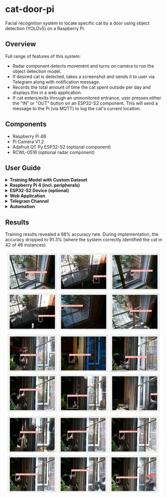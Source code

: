 # cat-door-pi
Facial recognition system to locate specific cat by a door using object detection (YOLOv5) on a Raspberry Pi.

## Overview
Full range of features of this system:
- Radar component detects movement and turns on camera to run the object detection model.
- If desired cat is detected, takes a screenshot and sends it to user via Telegram along with notification message.
- Records the total amount of time the cat spent outside per day and displays this in a web application. 
- If cat enters/exits through an unmonitored entrance, user presses either the "IN" or "OUT" button on an ESP32-S2 component. This will send a message to the Pi (via MQTT) to log the cat's current location. 

## Components
- Raspberry Pi 4B
- Pi Camera V1.2
- Adafruit QT Py ESP32-S2 (optional component)
- RCWL-0516 (optional radar component)

## User Guide
<details><summary><strong>Training Model with Custom Dataset</strong></summary>
<br>
:arrow_right: Create Dataset in Roboflow
<ol>
  <li> Assemble a number of photographs, ideally over 1000 photographs total. Include at
  least 5% images that are background images, i.e. that do not contain any cats. </li>
  <li> Create an account on Roboflow and load the photographs to a new dataset. </li>
  <li> Label each photograph with the appropriate labels, i.e. draw boxes around the cat’s
  face specifically from chin to tips of the ears, as shown below. The label name should be specific and also 
  include no spaces, ex. fluffy_face rather than “fluffy face”.
  
  <img src="https://github.com/peschv/cat-door-pi/blob/main/images/face_parameters.png" alt="The bounding box parameters around a cat face" width="200">  
  </li>
  <li> Once the dataset is completely labeled, select “Finish Uploading”, and in the select
  “Split Images Between Test/Valid/Train” at a ratio of 70% for Test, 20% for Valid and
  10% for Train. Generate a new version (in the “Generate” tab), and add the
  preprocessing step of auto-orient as well as resize to image size of 416 x 416 (which
  is the image size used in YOLOv5s). </li>
</ol>

:arrow_right: Train Model in Google Colab
<ol>
  <li> Open the Google Colab notebook for training YOLOv5 using Roboflow:
  https://colab.research.google.com/github/roboflow-ai/yolov5-custom-training-tutorial/b
  lob/main/yolov5-custom-training.ipynb </li>
  <li> Follow the instructions in the notebook. You may choose to modify parameters like
  batch size and/or epochs to experiment with its effect on the accuracy rate. </li>
  <li> Download the best.pt file from the notebook and save it onto your Pi. </li>
</ol>

:warning: Troubleshooting

If accuracy rate during training is low, try one or several of the following steps:
<ol>
  <li> Recheck your dataset in Roboflow for accidental duplicates or incorrect labels. </li>
  <li> Add more photographs to your dataset. Be sure to include images of the cat in
  different lighting conditions, with partial facial obstructions, and images of
  similar-looking cats. </li>
</details>

<details><summary><strong>Raspberry Pi 4 (incl. peripherals)</strong></summary>
<br>
:arrow_right: Create Virtual Environment and Download YOLOv5
<ol>
  <li> Use the Raspberry Pi Imager to download the Raspberry Pi (Bullseye) 64-bit OS onto
  a micro SD card, per Raspberry Pi Documentation:
  https://www.raspberrypi.com/documentation/computers/getting-started.html </li>  
  <li> Insert the SD card into the Pi, and follow the on-screen instructions to set up your Pi.
  If prompted, download any updates. </li>
  <li> Open the Terminal application and download pip3 using the following instructions:
  https://pimylifeup.com/ubuntu-install-pip/ </li>
  <li> In the Terminal, create a new virtual environment to contain the object detection code
  by entering the following: 
  
    python3 pip3 install virtualenv [install virtual environment]
    python3 virtualenv my_env [to create a new environment]
    source my_env/bin/activate [to activate the virtual environment]
  </li>
  <li> Your virtual environment should now be activated. While the virtual environment,
  install the YOLOv5 package by following the instructions on the YOLOv5 Github
  page: https://github.com/ultralytics/yolov5 
  - Important: be sure to run the following code, which will install the required
  packages: pip3 install -r requirements.txt
  </li>
  <li> Add your best.pt file that was downloaded from the Google Colab notebook to the
  new YOLOv5 directory. </li>
  <li> In the Terminal, install the following package inside your virtual environment: pip3
  install opencv-contrib-python </li>
</ol>

:arrow_right: Camera Setup

<ol>
  <li> Plug the camera into the camera port, and test that it works by running the following
  in the Terminal: libcamera-vid -t 0 </li>
  <li> Test that the object detection model works on its own by running the following in the
  Terminal (assuming your detect.py is located inside a folder called yolov5):
  python3 yolov5/detect.py --source yolov5/data/images/bus.jpg </li>
  <li> Test that the webcam function works: python3 yolov5/detect.py --source 0
  
  - If an error occurs, try using the libcamerify wrapper: libcamerify python3
  yolov5/detect.py --source 0 </li>
  <li> Test with your own model by running the following (this example uses the libcamerify
  wrapper): libcamerify python3 yolov5/detect.py --weights yolov5/best.pt --source 0
  You should see the model identify the objects that you trained it to recognize. </li>
  <li> Set up the Pi and camera next to the door being monitored. The camera should be
  placed at an angle that allows it to view part of the interior and exterior, preferably
  with a hard line separating the two spaces.
  
  - To assist finding correct placement, try running the following in the Terminal to
  allow you to see the camera’s view: libcamera-vid -t 0 </li>
  <li> When the camera is in place, open the Terminal to take a photograph that will be the
  same dimensions as the webcam stream fed to your object detection model:
  libcamera-jpeg -o placement.jpg --width 640 --height 480 </li>
  <li> Open your photograph in a pixel viewer, such as https://pixspy.com, and locate the
  x-axis point of the vertical line that will separate the inside from the outside. 
  
  -  If the angle allows you to create a hard vertical line, the value of the x-axis
  boundary variable can be set as a single number, namely the x-axis point
  separating inside from outside. Ex. where the (x,y) point is (298,336), the x-axis point 
  separating “IN” from “OUT” would be 298.
  - If the angle cannot be drawn neatly with a single line, you may need to note
  multiple points. The code for this type of situation can be seen in Table 1 in
  the cat_detection.py row.
  </li>
</ol>

:arrow_right: Radar Setup

The radar is an optional component whose purpose is to detect movement near the Pi,
thereby triggering the Pi camera to turn on (instead of constantly leaving the camera
running).
<ol>
  <li> Solder 5 male header pins to the radar component. </li>
  <li> Using 3 sets of Dupont wires, connect the radar component to the Pi so that the
  radar VIN pin connects to a 5V pin on the Pi, radar GND pin connects to GND on the
  Pi, and radar OUT pin connects to the Pi’s GPIO17 pin on the Pi, per the following
  hookup guide:
  https://www.electromaker.io/tutorial/blog/using-a-doppler-radar-sensor-with-the-raspb
  erry-pi-12 
  You may need a total wire length of 24” to connect the components, meaning
  three 8” Female-Female Dupont wires and six 8” Male-Female Dupont wires. </li>
  <li> To improve radar sensitivity, the radar component should be placed as far as possible
  from the Pi, i.e. to have the wires fully extended. Otherwise there may be interference
  causing reduced sensitivity. </li>
  <li> Open the Terminal, and inside your virtual environment, install the GPIO Python
  library: pip3 install RPi.GPIO </li>
  <li> Test that the radar component works by creating a new Python file with the following
  code: 
  
    from gpiozero import DigitalInputDevice
    radar = DigitalInputDevice(17, pull_up=False, bounce_time=30.0)
    def detector:
      print(“Something detected”)
    while True:
      radar.when_activated = detector
  </li>
  <li> Run the code in the Terminal, and wave your hand in front of the radar. You should
  see the console print “Something detected”. </li>
</ol>

:arrow_right: Change Detect.py Code

<ol>
  <li> Locate and open the detect.py file that is in the yolov5 directory. </li>
  <li> Add the following lines of code to this file: 
  
    Below the line 47 
      from utils.torch_utils import select_device, time_sync
      from cat_detection import find_cat # Import find_cat() from cat detection file
    Above the line 112 for path, im, im0s, vid_cap, s in dataset
      x_center = 0
      y_center = 0
      start_time = time.strftime(“%H%M”)
      obj_detected = False
    Inside for c in det[:, -1].unique(): and below the line 162 s+= f”{n}
    {names[int(c)]}{‘s’ * (n > 1)}, “
      # Code that sends detection to find_cat() from cat_detection.py
      xmin = det[0][0].tolist() # Min x axis point
      ymin = det[0][1].tolist() # Min y axis point
      xmax = det[0][2].tolist() # Max x axis point
      ymax = det[0][3].tolist() # Max y axis point
      x_center = (xmin+xmax)/2 # Calculate the center point of the two x axis points
      y_center = (ymin+ymax)/2 # Calculate the center point of the two y axis points
      conf_rating = det[0][4].tolist() # Confidence rating
      label = det[0][5].tolist() # Object label
      print('Confidence: ',conf_rating) # Print confidence rating to console
      # If object detected, set obj_detected variable to True
      if label == 1:
        obj_detected = True
    After the if statement block, on line 204, if save_img: (i.e. at the same
    indentation as this if statement, but insert the following code after the if block
    ends on line 221)
      # If object is detected, call find_cat()
      if obj_detected:
        find_cat(x_center, y_center)
      time_now = time.strftime(“%H%M”) # Get current time
      time_interval = int(time_now) - int(start_time) # Calculate time passed
      print(‘start_time:’, start_time, ‘ time_now:’, time_now, ‘ interval:’,time_interval)
      # If the object is detected, or if 20 mins has passed and no object was
      detected, then shut down this detect.py script.
      if (time_interval >= 20 and obj_detected == False) or obj_detected == True:
        sys.exit(0)
  </li>
  <li> Save the file. </li>
</ol>

:arrow_right: Integration

<ol>
  <li> Download the code files for the Cat Door Monitor, and place them inside your virtual
  environment. Important: you must place the cat_detection.py file inside the yolov5
  directory (the directory containing the YOLOv5). </li>
  <li> In the Terminal, install the Paho MQTT client package: pip3 install paho-mqtt </li>
  <li> There are several files whose contents need to be modified to your use case. Locate
  and open each of the files listed in the filename column, and adjust the associated
  variable according to the explanation column in the table below: 
  <table>
     <tr>
      <th>Filename</th>
      <th>Variable</th>
      <th>Explanation</th>
    </tr>
    <tr>
      <td>cat_detection.py</td>
      <td>boundary_pixel</td>
      <td>Should be the x axis point that separates the
      “inside” from the “outside” part of the door (ex.
      everything to the left of this point is “inside”).</td>
    </tr>
    <tr>
      <td> </td>
      <td>cat_name</td>
      <td>Change to the name of the cat you are detecting.</td>
    </tr>
    <tr>
      <td> </td>
      <td>object_label</td>
      <td>Change to the name of the object label you had
      created for your dataset.</td>
    </tr>
    <tr>
      <td> </td>
      <td>inside find_cat(), line 83:
      if x_center < boundary_pixel</td>
      <td>This line determines if the cat is inside or
      outside. Modifications may be required if the
      camera is positioned at such an angle that there
      is no clear vertical line separating inside from
      outside meaning both x_center and y_center
      points are required. For example, if the bottom of
      the frame is still considered inside, and this is not
      a 90 degree angle, may need to insert code to
      outline where the boundaries lie, such as:
      <code>if (y_center > 316 and y_center < 400) and (x_center > 170 and x_center < 283):
          location = 'OUT'
        elif (y_center > 316 and y_center < 400) and (x_center >= 284 and x_center < 350):
          x_center >= boundary_pixel or y_center >= 400:
            location = 'IN'</code>
       </td>
    </tr>
    <tr>
      <td>start_scripts.sh</td>
      <td>virtual environment name</td>
      <td>If your virtual environment has a different name
      than “myyolo”, need to change all instances of
      this name to your virtual environment name.</td>
    </tr>
    <tr>
      <td> </td>
      <td>name of directory containing run_mqtt.py and 
      run_radar.py files</td>
      <td>If these two files are located in a different
      directory than /himbeer-pi/myyolo/, will need to
      change these to the correct directory names.</td>
    </tr>
    <tr>
      <td>push_repo.py</td>
      <td>full_local_path</td>
      <td>If the git directory is located in a different
      directory name, need to modify this path. Select
      View->Show Hidden to be able to see your .git
      folder.</td>
    </tr>
    <tr>
      <td> </td>
      <td>repo.git.add()</td>
      <td>Similarly, if the full path of the aggregate_data.txt
      is located in a different directory, need to modify
      this line to the correct directory path.</td>
    </tr>
    <tr>
      <td> </td>
      <td>username</td>
      <td>Insert your Github username associated with the
      Github account hosting your repository.</td>
    </tr>
    <tr>
      <td> </td>
      <td>remote</td>
      <td>Enter the full URL path of your Github repository.
      Ex. https://github.com/{username}/my-repo.git</td>
    </tr>
    <tr>
      <td>run_mqtt.py</td>
      <td>cat_name</td>
      <td>Change to the name of the cat you are detecting.</td>
    </tr>
    <tr>
      <td> </td>
      <td>object_label</td>
      <td>Change to the name of the object label you had
      created for your dataset.</td>
    </tr>
    <tr>
      <td> </td>
      <td>topic_name</td>
      <td>If different, change to the subscription topic you
      are using on the MQTT public broker.</td>
    </tr>
    <tr>
      <td>run_webapp.py</td>
      <td>html.H2 on line 106</td>
      <td>Replace ‘Sylvester’ with the name of your cat.</td>
    </tr>
  </table>
  </li>
</ol>

:warning: Troubleshooting

- If error occurs because it cannot find pip, check if pip3 is installed by
  entering: pip3 --version
  
</details>

<details><summary><strong>ESP32-S2 Device (optional)</strong></summary>
The purpose of this device is to keep the logs accurate for the web application
  even when the cat enters/exits a non-monitored door. This is done by having the
  user press either "IN" or "OUT" on the ESP32 device which sends the information to the Pi.
  
<a href="https://github.com/peschv/cat-door-pi/blob/main/images/flowchart_esp32.png" 
   target="_blank">View this flowchart</a> for an overview on the code logic.

:arrow_right: Installation
<ol>
  <li> Plug the device into a computer using a USB cable. The device should display a
  factory-set rainbow swirl sequence. </li>
  <li> Open Arduino IDE, and follow the steps in the Adafruit user guide to correctly set up
  the Arduino IDE environment, specifically in how to download the board from the
  Boards Manager: https://learn.adafruit.com/adafruit-qt-py-esp32-s2/arduino-ide-setup </li>
  <li> In the Tools tab, select “Boards:” and locate the Adafruit QT Py ESP32-S2 board and
  select it. </li>
  <li> In the Tools tab, select Manage Libraries and download PubSubClient (MQTT client
  library), WiFi, and Adafruit NeoPixel libraries. </li>
  <li> Create a new sketch and copy the supplied ESP32_Touch_MQTT.ino code.
  Important: you must change the value of the variables listed in the table below. </li>
  
  <table>
    <tr>
      <th>Variable</th>
      <th>Value</th>
    </tr>
    <tr>
      <td>ssid</td>
      <td>The name of your WiFi network.</td>
    </tr>
    <tr>
      <td>password</td>
      <td>The password of your WiFi network.</td>
    </tr>
    <tr>
      <td>mqtt_broker</td>
      <td>Name of the MQTT public broker. If using EMQX, leave this
      value as broker.emqx.io</td>
    </tr>
    <tr>
      <td>topic</td>
      <td>The name of the subscription topic used on the MQTT public
      broker. It is recommended that you create a new custom topic
      for your project, like esp32/sylvestercatdoor as this may
      prevent unwanted messages from being published to your
      topic.</td>
    </tr>
  </table>
  
  <li> With regards to the touch pins, further customization might be required. The code is
  set up with the A2 pin transmitting an “OUT” message and the SCL pin transmitting
  an “IN” message to the public broker.
  
  - The values created in setup() for the pins may be too large or small. It may be
  advisable to add a temporary print line in loop() that prints the value of the
  touch input to the Serial Monitor, such as: “Serial.println(touchRead(9))”.
  Ideally, the values of touch9_base and touch6_base should be sufficiently
  high enough that the device will not pick up false readings, and will require
  the person to touch the pin lightly. For instance, if the base value is too low,
  then the device may read the pin as having been touched when the hand is
  5cm from the pin. In contrast, if the base value is set too high, then the device
  may not pick up any touch readings.
  - If you want to change which pins to use as the touch pins, please refer to the
  Adafruit pinout guide to see the available touch pins, and obtain the GPIO
  number of your desired touch pin:
  https://learn.adafruit.com/adafruit-qt-py-esp32-s2/pinouts
  - You may wish to add alligator clips to the pins, and attach a conductive
  material like tinfoil to the other ends of the clips, to make it easier for the user
  to touch the correct pin. If the alligator clips are used to clip onto the pins, you
  may need to again adjust the value of the variables touch9_base and
  touch6_base, as they will have higher base values due to the clamp force.
  </li>
  <li> Verify and upload the sketch to the device. </li>
  <li> To test the device, open a web version of the MQTT public broker, and subscribe to
  your topic. For the EMQX broker, this can be accessed at
  http://www.emqx.io/online-mqtt-client Touch one of the QT Py ESP32-S2 pins to
  publish to your topic. The device should display a brief green light to indicate the
  motion was registered, and connectToBroker() method called. This should be
  followed by the rainbow swirl sequence to indicate successful transmission. The web
  version should now populate with either an “IN” or “OUT” message. </li>
  <li> Plug the device into an outlet using a USB-C cable, and USB charger. If using
  alligator clips, you may wish to house the device and the wires inside a box. It is
  important that the box is made of non-conductive material like wood or plastic, as it
  may otherwise interfere with the touch pins. </li>
</ol>

:warning: Troubleshooting

- This device may on occasion “freeze” where it is no longer responsive to touch and does not
display the initial green light. Unplugging the component and plugging it back in will fix this
problem.
- If the device displays the green light but not the rainbow lights, make sure that the WiFi
signal is sufficiently strong so it can reach the device, and that the WiFi channel is on a
2.4Ghz band.
</details>

<details><summary><strong>Web Application</strong></summary>
<br>
The web application is coded in Python and is sent to Github using git, from where it is
pulled by Heroku to display it in the browser.

:arrow_right: Create Web Application
<ol>
  <li> Open the Terminal on the Pi, activate your virtual environment (if not already
activated) using: source my_env/bin/activate [where my_env is the name of your
environment] </li>
  <li> Download the Plotly package using the following command: pip3 install plotly </li>
</ol>

:arrow_right: Github Setup
<ol>
  <li> Create a Github account and add a new repository for this project by following
  Github’s tutorial:
  https://docs.github.com/en/get-started/importing-your-projects-to-github/importing-so
  urce-code-to-github/adding-locally-hosted-code-to-github </li>
  <li> Create a Github access token to use in place of a password by following this guide:
  https://docs.github.com/en/authentication/keeping-your-account-and-data-secure/cre
  ating-a-personal-access-token </li>
  <li> Set up a credential store to house your access token and allow you to push to the
  repository without being repeatedly prompted for your username and access token.
  Please see the following tutorial: https://git-scm.com/docs/git-credential-store </li>
  <li> In the push_repo.py file, make changes to the username and remote name (see
  Table in Part III: Raspberry Pi 4). </li>
  <li> Manually push the files to your Github by executing the following commands inside your
  virtual environment in the Terminal:

    cd myyolo (cd into your virtual environment directory)
    git add assets (a directory)
    git commit assets -m “Added assets”
    git commit Procfile -m “Added Procfile for Heroku”
    git commit requirements.txt -m “Added requirements for Heroku”
    git commit run_webapp.py -m “Added web app”
    git commit runtime.txt -m “Added runtime for Heroku”
    git push https://github.com/yourUsername/name-of-your-app.git (replacing
    yourUsername your Github username and name-of-your-app with your Github
    repository name) </li>
</ol>

:arrow_right: Heroku Setup
<ol>
  <li> Navigate to https://www.heroku.com/ in your browser and create a new Heroku
  account. </li>
  <li> Create a new Heroku app and connect it to your Github repository by following this
  tutorial:
  https://austinlasseter.medium.com/how-to-deploy-a-simple-plotly-dash-app-to-heroku
  -622a2216eb73
  Important: you will likely need to navigate to Heroku dashboard settings, and
  manually add the heroku/python buildpack for the deployment to work. </li>
  <li> Select ‘View’ to view your new web application. Note that if the aggregate_data.txt
  file is empty, your graph will not display any data. </li>
</ol>
</details>

<details><summary><strong>Telegram Channel</strong></summary>
<br>
:arrow_right: Channel Creation
<ol>
  <li> On the Pi, open the Terminal and download the Telegram package with the
  command: pip3 install telegram </li>
  <li> Download the Telegram application on your smartphone. Create or log into your
  Telegram account. </li>
  <li> Open Telegram on a desktop browser and log into your account:
  https://my.telegram.org </li>
  <li> Create a new channel called Cat Door, and navigate to this channel. </li>
  <li> In the browser URL, obtain the channel ID. For example, if the URL is
  https://web.telegram.org/#/im?p=2838491234_555242857729481384 then the
  channel ID number is 2838491234 </li>
  <li> Add -100 (minus one hundred) to the front of your channel ID. Using the example
  above, the complete number would be -1002838491234. This number will be
  important in the next steps. </li>
</ol>

:arrow_right: Send Channel Messages
<ol>
  <li> Per https://core.telegram.org/bots/features#botfather, create a new Telegram 
  bot by opening the Telegram app and sending the message: /newbot </li>
  <li> You will be prompted to enter a name and username for the bot, and will be given an
  access token in return, such as
  
      4388204182:NFJ93T8Nm6Jc0KI4h11x1zZ3dJ1bihV8Pl </li>
  <li> Following the Python Telegram Bot API located here
  https://github.com/python-telegram-bot/python-telegram-bot/wiki/Introduction-to-the-A
  PI send a new message to your channel by creating a new Python file and inserting
  the following code (replacing the italicized characters with your recently obtained
  access token and channel number):
  
      import telegram
      bot = telegram.Bot(“4388204182:NFJ93T8Nm6Jc0KI4h11x1zZ3dJ1bihV8Pl”)
      bot.send_message(text=“Cat is inside”, chat_id=“-1002838491234”) </li>
  <li> You should now see the message pop up in your Telegram channel. Note: you may
  need to add your bot as an administrator on your channel. </li>
  <li> Create a new Python file called credentials.py and place it inside the yolov5 directory.
  Add the following code, replacing the italics with your actual complete channel ID
  number identified in step 5 above:
  
      TELEGRAM_CHAT = “-1002838491234”
      TELEGRAM_BOT = “4388204182:NFJ93T8Nm6Jc0KI4h11x1zZ3dJ1bihV8Pl” </li>
  <li> Ensure that the credentials.py file is in the same directory as cat_detection.py. </li>
  <li> Optional: in your Telegram channel settings, you may also choose to auto-delete
  messages for your channel after a set period of time to avoid clogging up the
  channel. </li>
</ol>

:warning: Troubleshooting
- If the Telegram test message fails, investigate if the access token and channel ID number
were typed correctly. It may be helpful to copy and paste these numbers into another
application and change the font, as some letters can look similar (such as l vs I).
</details>

<details><summary><strong>Automation</strong></summary>
<ol>
  <li> Open the Terminal and enter the following command: crontab -e </li>
  <li> In the file opened by the above command, add the following entries at the end to
  automate the start and end of the necessary scripts:
  
      # At 9:30am, start running MQTT and radar code
      30 9 * * * /bin/bash /home/himbeer-pi/myyolo/start_scripts.sh
      # At 11:15pm, stop running MQTT and radar code
      15 23 * * * /bin/bash /home/himbeer-pi/myyolo/stop_scripts.sh
      # At 11:30pm, push log to repo
      30 23 * * * /bin/python3 /home/himbeer-pi/myyolo/push_repo.py </li>
      
  <li> You can also change the times depending on the time of day when you might expect
  your cat to enter and exit the home. For example, to set up start_scripts.sh to run at
  7:15am, change the line to:
  
      15 7 * * * /bin/bash /home/himbeer-pi/myyolo/start_scripts.sh </li>
</ol>

</details>

## Results
Training results revealed a 98% accuracy rate. During implementation, the accuracy dropped to 91.3% (where the system correctly identified the cat in 42 of 46 instances). 

<img src="https://github.com/peschv/cat-door-pi/blob/main/images/results_1.png" 
  alt="Collection of results showing successful cat facial recognition" width="500">  
<img src="https://github.com/peschv/cat-door-pi/blob/main/images/results_2.png" 
  alt="Collection of results showing successful cat facial recognition" width="500">    
<img src="https://github.com/peschv/cat-door-pi/blob/main/images/results_3.png" 
  alt="Collection of results showing successful cat facial recognition" width="500">  
    
